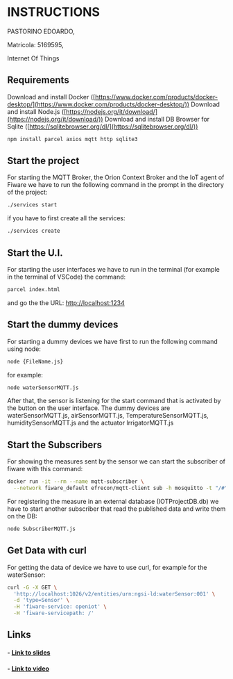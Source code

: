 # INSTRUCTIONS

PASTORINO EDOARDO,

Matricola: 5169595, 

Internet Of Things
## Requirements
Download and install Docker ([https://www.docker.com/products/docker-desktop/](https://www.docker.com/products/docker-desktop/))
Download and install Node.js ([https://nodejs.org/it/download/](https://nodejs.org/it/download/))
Download and install DB Browser for Sqlite ([https://sqlitebrowser.org/dl/](https://sqlitebrowser.org/dl/))
```bash
npm install parcel axios mqtt http sqlite3
```
## Start the project

For starting the MQTT Broker, the Orion Context Broker and the IoT agent of Fiware we have to run the following command in the prompt in the directory of the project: 

```bash
./services start
```
if you have to first create all the services:
```bash
./services create
```
## Start the U.I.
 For starting the user interfaces we have to run in the terminal (for example in the terminal of VSCode) the command:
```bash
parcel index.html
``` 
and go the the URL: [http://localhost:1234](http://localhost:1234)


## Start the dummy devices
For starting a dummy devices we have first to run the following command using node:
```bash
node {FileName.js}
``` 
for example:
```bash
node waterSensorMQTT.js
``` 
After that, the sensor is listening for the start command that is activated by the button on the user interface. The dummy devices are  waterSensorMQTT.js, airSensorMQTT.js, TemperatureSensorMQTT.js, humiditySensorMQTT.js and the actuator IrrigatorMQTT.js
## Start the Subscribers
For showing the measures sent by the sensor we can start the subscriber of fiware with this command: 
```bash
docker run -it --rm --name mqtt-subscriber \
  --network fiware_default efrecon/mqtt-client sub -h mosquitto -t "/#"
``` 
For registering the measure in an external database (IOTProjectDB.db) we have to start another subscriber that read the published data and write them on the DB:
```bash
node SubscriberMQTT.js
``` 
## Get Data with curl
For getting the data of device we have to use curl, for example for the waterSensor:
```bash
curl -G -X GET \
  'http://localhost:1026/v2/entities/urn:ngsi-ld:waterSensor:001' \
  -d 'type=Sensor' \
  -H 'fiware-service: openiot' \
  -H 'fiware-servicepath: /'
```
## Links
#### - [Link to slides](https://docs.google.com/presentation/d/1BhPzEq-YJq3efu1GjbcVTcOQYL6FCbnO0Kj4zKJh1Hg/edit?usp=sharing)
#### - [Link to video](https://youtu.be/qKlqAGDvZIM)
